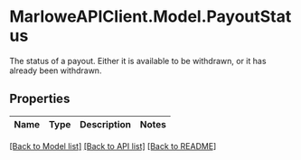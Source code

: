 # MarloweAPIClient.Model.PayoutStatus
The status of a payout. Either it is available to be withdrawn, or it has already been withdrawn.

## Properties

Name | Type | Description | Notes
------------ | ------------- | ------------- | -------------

[[Back to Model list]](../README.md#documentation-for-models) [[Back to API list]](../README.md#documentation-for-api-endpoints) [[Back to README]](../README.md)

